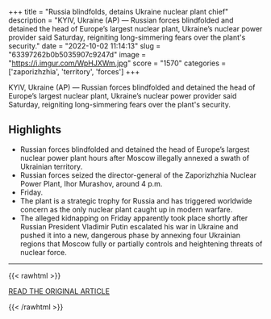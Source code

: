 +++
title = "Russia blindfolds, detains Ukraine nuclear plant chief"
description = "KYIV, Ukraine (AP) — Russian forces blindfolded and detained the head of Europe’s largest nuclear plant, Ukraine’s nuclear power provider said Saturday, reigniting long-simmering fears over the plant's security."
date = "2022-10-02 11:14:13"
slug = "63397262b0b5035907c9247d"
image = "https://i.imgur.com/WpHJXWm.jpg"
score = "1570"
categories = ['zaporizhzhia', 'territory', 'forces']
+++

KYIV, Ukraine (AP) — Russian forces blindfolded and detained the head of Europe’s largest nuclear plant, Ukraine’s nuclear power provider said Saturday, reigniting long-simmering fears over the plant's security.

## Highlights

- Russian forces blindfolded and detained the head of Europe’s largest nuclear power plant hours after Moscow illegally annexed a swath of Ukrainian territory.
- Russian forces seized the director-general of the Zaporizhzhia Nuclear Power Plant, Ihor Murashov, around 4 p.m.
- Friday.
- The plant is a strategic trophy for Russia and has triggered worldwide concern as the only nuclear plant caught up in modern warfare.
- The alleged kidnapping on Friday apparently took place shortly after Russian President Vladimir Putin escalated his war in Ukraine and pushed it into a new, dangerous phase by annexing four Ukrainian regions that Moscow fully or partially controls and heightening threats of nuclear force.

---

{{< rawhtml >}}
  <p class="article-category">
    <a target="_blank" href="https://apnews.com/article/russia-ukraine-putin-kyiv-kidnapping-united-nations-ec49aadb92b63dfbe465d93d924ff6fe?utm_source=homepage&amp;utm_medium=TopNews&amp;utm_campaign=position_04">READ THE ORIGINAL ARTICLE</a>
  </p>
{{< /rawhtml >}}
